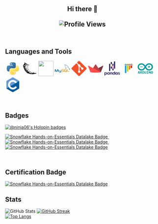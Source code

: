 
                                                             
<h2 align="center">Hi there 👋 <br><br><img src="https://komarev.com/ghpvc/?username=Ninja-06&label=Profile_Views" alt="Profile Views"> </h1>


<br>

## Languages and Tools
<p>
  <img src="https://github.com/devicons/devicon/blob/master/icons/python/python-original.svg" width="50" Height="50">
  <img src="https://github.com/devicons/devicon/blob/master/icons/flask/flask-original.svg" width="50" Height="50">
  <img src="https://cdn.icon-icons.com/icons2/2699/PNG/512/snowflake_logo_icon_167979.png" width="50" Height="50">
  <img src="https://github.com/devicons/devicon/blob/master/icons/mysql/mysql-original-wordmark.svg" width="50" Height="50">
  <img src="https://github.com/devicons/devicon/blob/master/icons/git/git-original.svg" width="50" Height="50">
  <img src="https://github.com/devicons/devicon/blob/master/icons/streamlit/streamlit-original.svg" width="50" Height="50">
  <img src="https://github.com/devicons/devicon/blob/master/icons/pandas/pandas-original-wordmark.svg" width="50" Height="50">
  <img src="https://github.com/devicons/devicon/blob/master/icons/pytest/pytest-original.svg" width="50" Height="50">
  <img src="https://github.com/devicons/devicon/blob/master/icons/arduino/arduino-original-wordmark.svg" width="50" Height="50">
  <img src="https://github.com/devicons/devicon/blob/master/icons/c/c-original.svg" width="50" Height="50">
</p>
<br>


## Badges
[![@ninja06's Holopin badges](https://holopin.me/ninja06)](https://holopin.io/@ninja06)
<p>
<a href="https://achieve.snowflake.com/5be2f9e9-a7a1-4f46-a430-090a4b9a3a4f#gs.83dsza" target="_blank">
    <img src="https://camo.githubusercontent.com/d4620947d67a235e85d8686605b71b703fda71afaeb73079a9c91e50ead34c8e/68747470733a2f2f74656d706c617465732e696d616765732e63726564656e7469616c2e6e65742f313639373132333730353338393339303734353638393332383335303731362e706e67" alt="Snowflake Hands-on-Essentials Datalake Badge" width="150" Height="150">
</a>
&nbsp;&nbsp;
<a href="https://www.credly.com/badges/8a291a3f-e742-43a9-8111-ba9f54b7759c/public_url" target="_blank">
    <img src="https://images.credly.com/images/2784d0d8-327c-406f-971e-9f0e15097003/image.png" alt="Snowflake Hands-on-Essentials Datalake Badge" width="150" Height="150">
</a>
&nbsp;&nbsp;
<a href="https://www.credly.com/badges/06109387-66aa-464b-9222-7722fabad456/public_url" target="_blank">
    <img src="https://images.credly.com/size/680x680/images/97fcc871-a820-4143-adf2-62517026cb58/Essentials-Data-Warehouse_2x.png" alt="Snowflake Hands-on-Essentials Datalake Badge" width="150" Height="150">
</a>
</p>
<br>

## Certification Badge
<a href="https://achieve.snowflake.com/372715fe-9663-4ad8-ab8f-fc55b981f6b9?record_view=true#gs.1o7jfy" target="_blank">
    <img src="https://templates.images.credential.net/16968851581212812192169160850019.png" alt="Snowflake Hands-on-Essentials Datalake Badge" width="150" Height="150">
</a>
<br>

## Stats 
![GitHub Stats](https://github-readme-stats.vercel.app/api?username=Ninja-06&show_icons=true&theme=github_dark)
[![GitHub Streak](https://github-readme-streak-stats.herokuapp.com?user=Ninja-06&theme=github-dark-blue)](https://git.io/streak-stats)<br>
[![Top Langs](https://github-readme-stats.vercel.app/api/top-langs/?username=Ninja-06&layout=donut-vertical&theme=github_dark)](https://github.com/anuraghazra/github-readme-stats)



